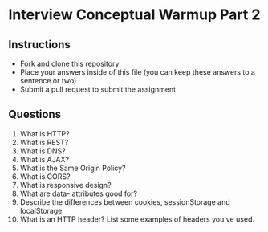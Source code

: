 # Interview Conceptual Warmup Part 2

## Instructions

* Fork and clone this repository
* Place your answers inside of this file (you can keep these answers to a sentence or two)
* Submit a pull request to submit the assignment

## Questions

1. What is HTTP?
2. What is REST?
3. What is DNS?
4. What is AJAX?
5. What is the Same Origin Policy?
6. What is CORS?
7. What is responsive design? 
8. What are data- attributes good for?
9. Describe the differences between cookies, sessionStorage and localStorage
10. What is an HTTP header? List some examples of headers you've used.